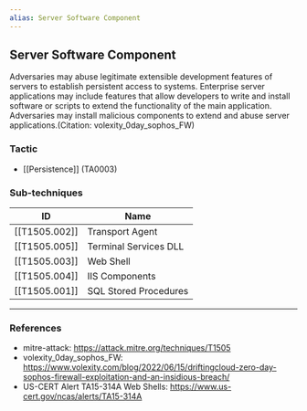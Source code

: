 ```yaml
---
alias: Server Software Component
---
```


## Server Software Component

Adversaries may abuse legitimate extensible development features of servers to establish persistent access to systems. Enterprise server applications may include features that allow developers to write and install software or scripts to extend the functionality of the main application. Adversaries may install malicious components to extend and abuse server applications.(Citation: volexity_0day_sophos_FW)


### Tactic

- [[Persistence]] (TA0003)

### Sub-techniques

| ID | Name |
| --- | --- |
| [[T1505.002]] | Transport Agent |
| [[T1505.005]] | Terminal Services DLL |
| [[T1505.003]] | Web Shell |
| [[T1505.004]] | IIS Components |
| [[T1505.001]] | SQL Stored Procedures |


---
### References

- mitre-attack: https://attack.mitre.org/techniques/T1505
- volexity_0day_sophos_FW: https://www.volexity.com/blog/2022/06/15/driftingcloud-zero-day-sophos-firewall-exploitation-and-an-insidious-breach/
- US-CERT Alert TA15-314A Web Shells: https://www.us-cert.gov/ncas/alerts/TA15-314A
